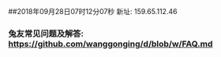 ##2018年09月28日07时12分07秒 新址: 159.65.112.46
### 兔友常见问题及解答: https://github.com/wanggonging/d/blob/w/FAQ.md
